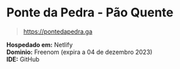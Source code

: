 # Ponte da Pedra - Pão Quente
> https://pontedapedra.ga

**Hospedado em:** Netlify <br>
**Dominio:** Freenom (expira a 04 de dezembro 2023) <br>
**IDE:** GitHub

